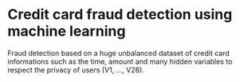 # Credit card fraud detection using machine learning
Fraud detection based on a huge unbalanced dataset of credit card informations such as the time, amount and many hidden variables to respect the privacy of users (V1, ..., V28).
